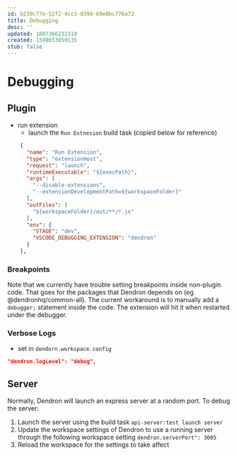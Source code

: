 ```yaml
---
id: b239c77e-52f2-4cc3-8390-69e0bc776a72
title: Debugging
desc: ''
updated: 1607366232319
created: 1598653859135
stub: false
---
```


# Debugging

## Plugin
- run extension
  - launch the `Run Extnesion` build task (copied below for reference)

```json
    {
      "name": "Run Extension",
      "type": "extensionHost",
      "request": "launch",
      "runtimeExecutable": "${execPath}",
      "args": [
        "--disable-extensions",
        "--extensionDevelopmentPath=${workspaceFolder}"
      ],
      "outFiles": [
        "${workspaceFolder}/out/**/*.js"
      ],
      "env": {
        "STAGE": "dev",
        "VSCODE_DEBUGGING_EXTENSION": "dendron"
      }
    },
```

### Breakpoints

Note that we currently have trouble setting breakpoints inside non-plugin code. That goes for the packages that Dendron depends on (eg. @dendronhq/common-all). The current workaround is to manually add a `debugger;` statement inside the code. The extension will hit it when restarted under the debugger.

### Verbose Logs

- set in `dendorn.workspace.config`
```json
"dendron.logLevel": "debug",
```

## Server

Normally, Dendron will launch an express server at a random port. To debug the server: 

1. Launch the server using the build task `api-server:test launch server`
2. Update the workspace settings of Dendron to use a running server through the following workspace setting `dendron.serverPort": 3005`
3. Reload the workspace for the settings to take affect

